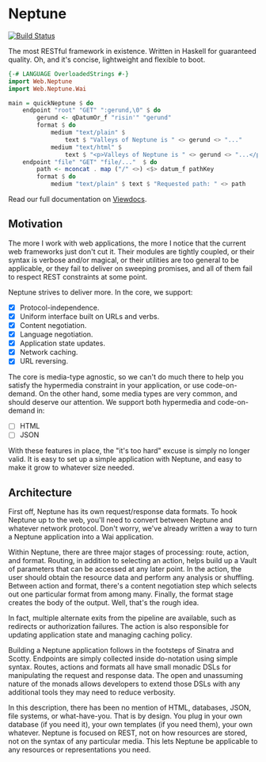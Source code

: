 Neptune
=======

[![Build Status](https://travis-ci.org/Zankoku-Okuno/neptune.svg?branch=master)](https://travis-ci.org/Zankoku-Okuno/neptune)

The most RESTful framework in existence.
Written in Haskell for guaranteed quality.
Oh, and it's concise, lightweight and flexible to boot.

```haskell
{-# LANGUAGE OverloadedStrings #-}
import Web.Neptune
import Web.Neptune.Wai

main = quickNeptune $ do
    endpoint "root" "GET" ":gerund,\0" $ do
        gerund <- qDatumOr_f "risin'" "gerund"
        format $ do
            medium "text/plain" $
                text $ "Valleys of Neptune is " <> gerund <> "..."
            medium "text/html" $
                text $ "<p>Valleys of Neptune is " <> gerund <> "...</p>"
    endpoint "file" "GET" "file/..."  $ do
        path <- mconcat . map ("/" <>) <$> datum_f pathKey
        format $ do
            medium "text/plain" $ text $ "Requested path: " <> path
```

Read our full documentation on [Viewdocs](http://Zankoku-Okuno.viewdocs.io/neptune/).

Motivation
----------

The more I work with web applications, the more I notice that the current web frameworks just don't cut it.
Their modules are tightly coupled,
or their syntax is verbose and/or magical,
or their utilities are too general to be applicable,
or they fail to deliver on sweeping promises,
and all of them fail to respect REST constraints at some point.

Neptune strives to deliver more. In the core, we support:

- [x] Protocol-independence.
- [x] Uniform interface built on URLs and verbs.
- [x] Content negotiation.
- [x] Language negotiation.
- [x] Application state updates.
- [x] Network caching.
- [x] URL reversing.

The core is media-type agnostic, so we can't do much there to help you satisfy the hypermedia constraint in your application, or use code-on-demand.
On the other hand, some media types are very common, and should deserve our attention. We support both hypermedia and code-on-demand in:

- [ ] HTML
- [ ] JSON

With these features in place, the "it's too hard" excuse is simply no longer valid.
It is easy to set up a simple application with Neptune, and easy to make it grow to whatever size needed.

Architecture
------------

First off, Neptune has its own request/response data formats.
To hook Neptune up to the web, you'll need to convert between Neptune and whatever network protocol.
Don't worry, we've already written a way to turn a Neptune application into a Wai application.

Within Neptune, there are three major stages of processing: route, action, and format.
Routing, in addition to selecting an action, helps build up a Vault of parameters that can be accessed at any later point.
In the action, the user should obtain the resource data and perform any analysis or shuffling.
Between action and format, there's a content negotiation step which selects out one particular format from among many.
Finally, the format stage creates the body of the output.
Well, that's the rough idea.

In fact, multiple alternate exits from the pipeline are available, such as redirects or authorization failures.
The action is also responsible for updating application state and managing caching policy.

Building a Neptune application follows in the footsteps of Sinatra and Scotty.
Endpoints are simply collected inside do-notation using simple syntax.
Routes, actions and formats all have small monadic DSLs for manipulating the request and response data.
The open and unassuming nature of the monads allows developers to extend those DSLs with any additional tools they may need to reduce verbosity.

In this description, there has been no mention of HTML, databases, JSON, file systems, or what-have-you.
That is by design.
You plug in your own database (if you need it), your own templates (if you need them), your own whatever.
Neptune is focused on REST, not on how resources are stored, not on the syntax of any particular media.
This lets Neptune be applicable to any resources or representations you need.
